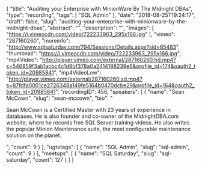 {
  "title": "Auditing your Enterprise with MinionWare By The Midnight DBAs",
  "type": "recording",
  "tags": [
    "SQL Admin"
  ],
  "date": "2018-08-25T19:24:17",
  "draft": false,
  "slug": "auditing-your-enterprise-with-minionware-by-the-midnight-dbas",
  "abstract": "",
  "description": "",
  "images": [
    "https://i.vimeocdn.com/video/722233963_295x166.jpg"
  ],
  "vimeo": "287160260",
  "moreinfo": "http://www.sqlsaturday.com/794/Sessions/Details.aspx?sid=85483",
  "thumbnail": "https://i.vimeocdn.com/video/722233963_295x166.jpg",
  "mp4Video": "http://player.vimeo.com/external/287160260.hd.mp4?s=546859f3ab1acbc4c1d8bf378a0a2414188239e6&profile_id=174&oauth2_token_id=20985841",
  "mp4VideoLow": "http://player.vimeo.com/external/287160260.sd.mp4?s=87fdfa0001ce2726348a149fe5164b0470dcbe29&profile_id=164&oauth2_token_id=20985841",
  "recordingID": 456,
  "speakers": [
    {
      "name": "Sean McCown",
      "slug": "sean-mccown",
      "bio": "<p>Sean McCown is a Certified Master with 23 years of experience in databases. He is also founder and co-owner of the MidnightDBA.com website, where he records free SQL Server training videos. He also writes the popular Minion Maintenance suite, the most configurable maintenance solution on the planet.</p>",
      "count": 9
    }
  ],
  "ugtvtags": [
    {
      "name": "SQL Admin",
      "slug": "sql-admin",
      "count": 9
    }
  ],
  "meetups": [
    {
      "name": "SQL Saturday",
      "slug": "sql-saturday",
      "count": 127
    }
  ]
}